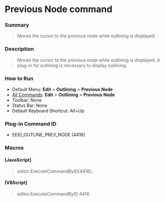 # Previous Node command

### Summary

> Moves the cursor to the previous node while outlining is displayed.

### Description

> Moves the cursor to the previous node while outlining is displayed. A plug-in for outlining is necessary to display outlining.

### How to Run

- Default Menu: **Edit** \> **Outlining** \> **Previous Node**
- [All Commands](../tools/all_commands): **Edit** \> **Outlining** \> **Previous Node**
- Toolbar: None
- Status Bar: None
- Default Keyboard Shortcut: Alt+Up

### Plug-in Command ID

- EEID\_OUTLINE\_PREV\_NODE (4416)

### Macros

#### \[JavaScript\]

> editor.ExecuteCommandByID(4416);

#### \[VBScript\]

> editor.ExecuteCommandByID 4416
